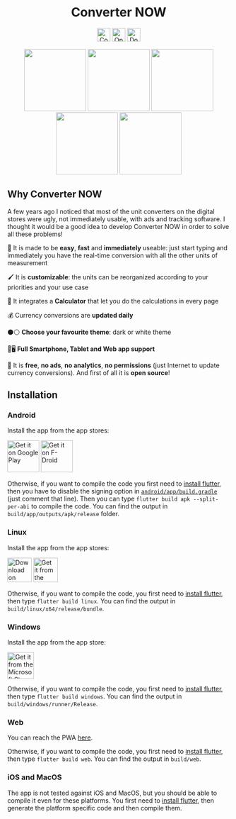 <div align="center">

# Converter NOW

[<img src="https://img.shields.io/github/contributors/ferraridamiano/ConverterNOW?style=flat-square"
    alt="Contributors"
    height="30">](https://github.com/ferraridamiano/ConverterNOW/graphs/contributors)
[<img src="https://img.shields.io/static/v1?style=for-the-badge&message=PWA&color=5A0FC8&logo=PWA&logoColor=FFFFFF&label="
    alt="Open web app"
    height="30">](https://converter-now.web.app)
[<img src="https://img.shields.io/static/v1?style=for-the-badge&message=PayPal&color=00457C&logo=PayPal&logoColor=FFFFFF&label="
    alt="Donate paypal"
    height="30">](https://www.paypal.me/DemApps)

<img src="fastlane/metadata/android/en-US/images/phoneScreenshots/1.jpeg" width="140"> <img src="fastlane/metadata/android/en-US/images/phoneScreenshots/2.jpeg" width="140"> <img src="fastlane/metadata/android/en-US/images/phoneScreenshots/3.jpeg" width="140"> <img src="fastlane/metadata/android/en-US/images/phoneScreenshots/4.jpeg" width="140"> <img src="fastlane/metadata/android/en-US/images/phoneScreenshots/5.jpeg" width="140">
</div>

## Why Converter NOW

A few years ago I noticed that most of the unit converters on the digital stores were ugly, not immediately usable, with ads and tracking software. I thought it would be a  good idea to develop Converter NOW in order to solve all these problems!

🚀 It is made to be **easy**, **fast** and **immediately** useable: just start typing and immediately you have the real-time conversion  with all the other units of measurement

🖌️ It is **customizable**: the units can be reorganized according to your priorities and your use case

🔢 It integrates a **Calculator** that let you do the calculations in every page

💰 Currency conversions are **updated daily**

⚫⚪ **Choose your favourite theme**: dark or white theme

📱🖥️ **Full Smartphone, Tablet and Web app support**

💯 It is **free**, **no ads**, **no analytics**, **no permissions** (just Internet to update currency conversions). And first of all it is **open source**!

## Installation


### Android

Install the app from the app stores:

[<img src="https://play.google.com/intl/en_us/badges/static/images/badges/en_badge_web_generic.png"
    alt="Get it on Google Play"
    height="72">](https://play.google.com/store/apps/details?id=com.ferrarid.converterpro)
[<img src="https://fdroid.gitlab.io/artwork/badge/get-it-on.png"
    alt="Get it on F-Droid"
    height="72">](https://f-droid.org/packages/com.ferrarid.converterpro)

Otherwise, if you want to compile the code you first need to [install flutter](https://docs.flutter.dev/get-started/install), then you have to disable the signing option in [`android/app/build.gradle`](https://github.com/ferraridamiano/ConverterNOW/blob/master/android/app/build.gradle#L70) (just comment that line). Then you can type `flutter build apk --split-per-abi` to compile the code. You can find the output in `build/app/outputs/apk/release` folder.

### Linux

Install the app from the app stores:

[<img src="https://flathub.org/assets/badges/flathub-badge-en.png"
    alt="Download on Flathub"
    height="55">](https://flathub.org/apps/details/io.github.ferraridamiano.ConverterNOW)
[<img src="https://snapcraft.io/static/images/badges/en/snap-store-black.svg"
    alt="Get it from the Snap Store"
    height="55">](https://snapcraft.io/converternow)

Otherwise, if you want to compile the code, you first need to [install flutter](https://docs.flutter.dev/get-started/install), then type `flutter build linux`. You can find the output in `build/linux/x64/release/bundle`.

### Windows

Install the app from the app store:

[<img src="https://getbadgecdn.azureedge.net/images/English_L.png"
    alt="Get it from the Microsoft Store"
    height="60">](https://www.microsoft.com/store/apps/9P0Q79HWJH72)

Otherwise, if you want to compile the code, you first need to [install flutter](https://docs.flutter.dev/get-started/install), then type `flutter build windows`. You can find the output in `build/windows/runner/Release`.

### Web
You can reach the PWA [here](https://converter-now.web.app).

Otherwise, if you want to compile the code, you first need to [install flutter](https://docs.flutter.dev/get-started/install), then type `flutter build web`. You can find the output in `build/web`.

### iOS and MacOS
The app is not tested against iOS and MacOS, but you should be able to compile it even for these platforms. You first need to [install flutter](https://docs.flutter.dev/get-started/install), then generate the platform specific code and then compile them.
